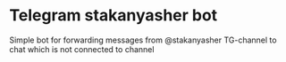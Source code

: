 # Telegram stakanyasher bot

Simple bot for forwarding messages from @stakanyasher TG-channel to chat which is not connected to channel
